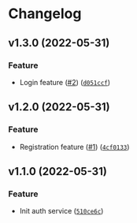 # Changelog

<!--next-version-placeholder-->

## v1.3.0 (2022-05-31)
### Feature
* Login feature ([#2](https://github.com/draganagrbic998/devops_auth_service/issues/2)) ([`d051ccf`](https://github.com/draganagrbic998/devops_auth_service/commit/d051ccfdb6f5be8aee3bba929a8261f040ece769))

## v1.2.0 (2022-05-31)
### Feature
* Registration feature ([#1](https://github.com/draganagrbic998/devops_auth_service/issues/1)) ([`4cf0133`](https://github.com/draganagrbic998/devops_auth_service/commit/4cf0133d3b56b193227f0dbe40e39a432606eaed))

## v1.1.0 (2022-05-31)
### Feature
* Init auth service ([`510ce6c`](https://github.com/draganagrbic998/devops_auth_service/commit/510ce6c893c5dc88f0ffd3e0a0eb74a5cd7a9a7c))
